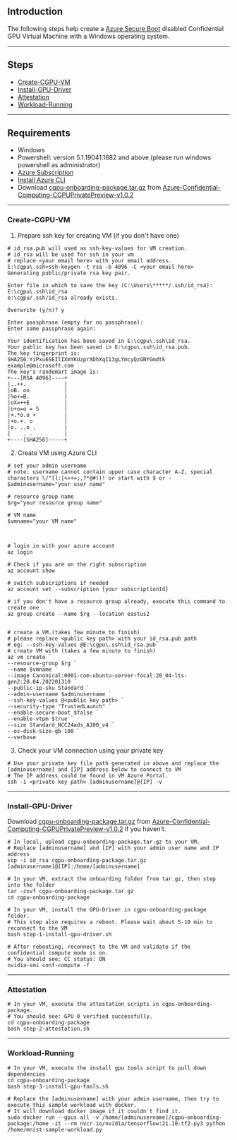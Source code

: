 ## Introduction

The following steps help create a [Azure Secure Boot](https://docs.microsoft.com/en-us/azure/virtual-machines/trusted-launch) disabled Confidential GPU Virtual Machine with a Windows operating system.

-----------------------------------------------

## Steps

- [Create-CGPU-VM](#Create-CGPU-VM)
- [Install-GPU-Driver](#Install-GPU-Driver)
- [Attestation](#Attestation)
- [Workload-Running](#Workload-Running)

-------------------------------------------

## Requirements

- Windows
- Powershell: version 5.1.19041.1682 and above (please run windows powershell as administrator)
- [Azure Subscription](https://docs.microsoft.com/en-us/azure/cost-management-billing/manage/create-subscription)
- [Install Azure CLI](https://docs.microsoft.com/en-us/cli/azure/install-azure-cli)
- Download [cgpu-onboarding-package.tar.gz](https://github.com/Azure-Confidential-Computing/PrivatePreview/releases/download/V1.0.2/cgpu-onboarding-package.tar.gz) from [Azure-Confidential-Computing-CGPUPrivatePreview-v1.0.2](https://github.com/Azure-Confidential-Computing/PrivatePreview/releases/tag/V1.0.2)

----------------------------------------------------

### Create-CGPU-VM

1. Prepare ssh key for creating VM (if you don't have one)

```
# id_rsa.pub will used as ssh-key-values for VM creation.
# id_rsa will be used for ssh in your vm
# replace <your email here> with your email address.
E:\cgpu\.ssh>ssh-keygen -t rsa -b 4096 -C <your email here>
Generating public/private rsa key pair.

Enter file in which to save the key (C:\Users\*****/.ssh/id_rsa): E:\cgpu\.ssh\id_rsa
e:\cgpu/.ssh/id_rsa already exists.

Overwrite (y/n)? y

Enter passphrase (empty for no passphrase):
Enter same passphrase again:

Your identification has been saved in E:\cgpu\.ssh\id_rsa.
Your public key has been saved in E:\cgpu\.ssh\id_rsa.pub.
The key fingerprint is:
SHA256:YiPxu6SEIlIXmYKUzprXDhXqI13gLYmcyQzGNYGmdtk example@microsoft.com
The key's randomart image is:
+---[RSA 4096]----+
|..++.            |
|oB. oo           |
|%o+=B.           |
|oX=++E           |
|o+o=o = S        |
|+.*o.o +         |
|+o.+. o          |
|o. ..o .         |
|    . .          |
+----[SHA256]-----+
```

2. Create VM using Azure CLI

```
# set your admin username
# note: username cannot contain upper case character A-Z, special characters \/"[]:|<>+=;,?*@#()! or start with $ or -
$adminusername="your user name"

# resource group name
$rg="your resource group name"

# VM name 
$vmname="your VM name"



# login in with your azure account
az login

# Check if you are on the right subscription
az account show

# switch subscriptions if needed
az account set --subscription [your subscriptionId]

# if you don't have a resource group already, execute this command to create one
az group create --name $rg --location eastus2


# create a VM.(takes few minute to finish)
# please replace <public key path> with your id_rsa.pub path
# eg: --ssh-key-values @E:\cgpu\.ssh\id_rsa.pub 
# create VM with (takes a few minute to finish)
az vm create `
--resource-group $rg `
--name $vmname `
--image Canonical:0001-com-ubuntu-server-focal:20_04-lts-gen2:20.04.202201310 `
--public-ip-sku Standard `
--admin-username $adminusername `
--ssh-key-values @<public key path> `
--security-type "TrustedLaunch" `
--enable-secure-boot $false `
--enable-vtpm $true `
--size Standard_NCC24ads_A100_v4 `
--os-disk-size-gb 100 `
--verbose

```

 3. Check your VM connection using your private key

```
# Use your private key file path generated in above and replace the [adminusername] and [IP] address below to connect to VM
# The IP address could be found in VM Azure Portal.
ssh -i <private key path> [adminusername]@[IP] -v
```

---------------

### Install-GPU-Driver

Download [cgpu-onboarding-package.tar.gz](https://github.com/Azure-Confidential-Computing/PrivatePreview/releases/download/V1.0.2/cgpu-onboarding-package.tar.gz) from [Azure-Confidential-Computing-CGPUPrivatePreview-v1.0.2](https://github.com/Azure-Confidential-Computing/PrivatePreview/releases/tag/V1.0.2) if you haven't.

```
# In local, upload cgpu-onboarding-package.tar.gz to your VM.
# Replace [adminusername] and [IP] with your admin user name and IP address
scp -i id_rsa cgpu-onboarding-package.tar.gz [adminusername]@[IP]:/home/[adminusername] 

# In your VM, extract the onboarding folder from tar.gz, then step into the folder
tar -zxvf cgpu-onboarding-package.tar.gz
cd cgpu-onboarding-package 

# In your VM, install the GPU-Driver in cgpu-onboarding-package folder.
# This step also requires a reboot. Please wait about 5-10 min to reconnect to the VM
bash step-1-install-gpu-driver.sh

# After rebooting, reconnect to the VM and validate if the confidential compute mode is on.
# You should see: CC status: ON
nvidia-smi conf-compute -f 

```

---------------

### Attestation

```
# In your VM, execute the attestation scripts in cgpu-onboarding-package.
# You should see: GPU 0 verified successfully.
cd cgpu-onboarding-package 
bash step-2-attestation.sh
```

-----------------

### Workload-Running

```
# In your VM, execute the install gpu tools script to pull down dependencies
cd cgpu-onboarding-package 
bash step-3-install-gpu-tools.sh

# Replace the [adminusername] with your admin username, then try to execute this sample workload with docker.
# It will download docker image if it couldn't find it.
sudo docker run --gpus all -v /home/[adminusername]/cgpu-onboarding-package:/home -it --rm nvcr.io/nvidia/tensorflow:21.10-tf2-py3 python /home/mnist-sample-workload.py

```
